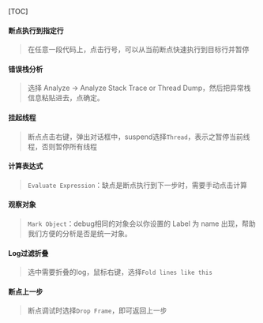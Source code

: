 [TOC]

#### 断点执行到指定行
> 在任意一段代码上，点击行号，可以从当前断点快速执行到目标行并暂停

#### 错误栈分析
> 选择 Analyze → Analyze Stack Trace or Thread Dump，然后把异常栈信息粘贴进去，点确定。

#### 挂起线程
> 断点点击右键，弹出对话框中，suspend选择`Thread`，表示之暂停当前线程，否则暂停所有线程

#### 计算表达式
> `Evaluate Expression`：缺点是断点执行到下一步时，需要手动点击计算

#### 观察对象
> `Mark Object`：debug相同的对象会以你设置的 Label 为 name 出现，帮助我们方便的分析是否是统一对象。

#### Log过滤折叠
> 选中需要折叠的log，鼠标右键，选择`Fold lines like this`

####  断点上一步
> 断点调试时选择`Drop Frame`，即可返回上一步
